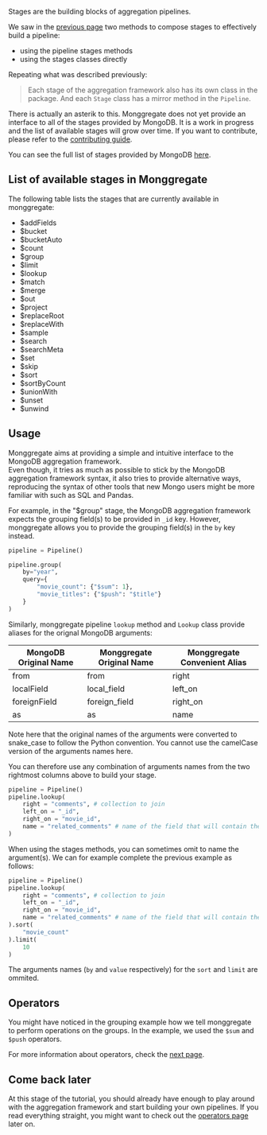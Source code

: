 Stages are the building blocks of aggregation pipelines.

We saw in the [previous page](pipeline.md) two methods to compose stages to effectively build a pipeline:

* using the pipeline stages methods
* using the stages classes directly

Repeating what was described previously:

> Each stage of the aggregation framework also has its own class in the package.
And each `Stage` class has a mirror method in the `Pipeline`.

There is actually an asterik to this. Monggregate does not yet provide an interface to all of the stages provided by MongoDB.
It is a work in progress and the list of available stages will grow over time. If you want to contribute, please refer to the [contributing guide](../contributing.md).

You can see the full list of stages provided by MongoDB [here](https://www.mongodb.com/docs/manual/reference/aggregation-quick-reference/#stages--db.collection.aggregate-).

## **List of available stages in Monggregate**

The following table lists the stages that are currently available in monggregate:

* $addFields
* $bucket
* $bucketAuto
* $count
* $group
* $limit
* $lookup
* $match
* $merge
* $out
* $project
* $replaceRoot
* $replaceWith
* $sample
* $search
* $searchMeta
* $set
* $skip
* $sort
* $sortByCount
* $unionWith
* $unset
* $unwind

## **Usage**

Monggregate aims at providing a simple and intuitive interface to the MongoDB aggregation framework.<br>
Even though, it tries as much as possible to stick by the MongoDB aggregation framework syntax, it also tries to provide alternative ways, reproducing the syntax of other tools that new Mongo users might be more familiar with such as SQL and Pandas.

For example, in the "$group" stage, the MongoDB aggregation framework expects the grouping field(s) to be provided in `_id` key. However, monggregate allows you to provide the grouping field(s) in the `by` key instead.

```python
pipeline = Pipeline()

pipeline.group(
    by="year",
    query={
        "movie_count": {"$sum": 1},
        "movie_titles": {"$push": "$title"}
    }
)
```

Similarly, monggregate pipeline `lookup` method and `Lookup` class provide aliases for the orignal MongoDB arguments:

| MongoDB Original Name | Monggregate Original Name | Monggregate Convenient Alias |
|-----------------------|---------------------------|------------------------------|
| from                  | from                      | right                        |
| localField            | local_field               | left_on                      |
| foreignField          | foreign_field             | right_on                     |
| as                    | as                        | name                         |

Note here that the original names of the arguments were converted to snake_case to follow the Python convention.
You cannot use the camelCase version of the arguments names here.

You can therefore use any combination of arguments names from the two rightmost columns above to build your stage.

```python
pipeline = Pipeline()
pipeline.lookup(
    right = "comments", # collection to join
    left_on = "_id", 
    right_on = "movie_id",
    name = "related_comments" # name of the field that will contain the matching documents
)
```

When using the stages methods, you can sometimes omit to name the argument(s).
We can for example complete the previous example as follows:

```python
pipeline = Pipeline()
pipeline.lookup(
    right = "comments", # collection to join
    left_on = "_id", 
    right_on = "movie_id",
    name = "related_comments" # name of the field that will contain the matching documents
).sort(
    "movie_count"
).limit(
    10
)
```
The arguments names (`by` and `value` respectively) for the `sort` and `limit` are ommited.

## **Operators**

You might have noticed in the grouping example how we tell monggregate to perform operations on the groups.
In the example, we used the `$sum` and `$push` operators.

For more information about operators, check the [next page](operators.md).

## **Come back later**

At this stage of the tutorial, you should already have enough to play around with the aggregation framework and start building your own pipelines.
If you read everything straight, you might want to check out the [operators page](operators.md) later on.